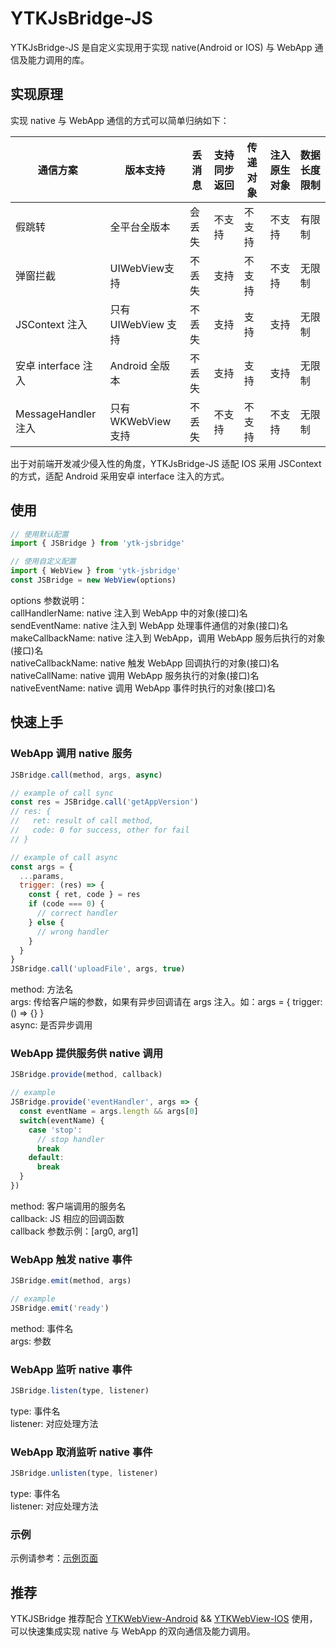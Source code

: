 # YTKJsBridge-JS
YTKJsBridge-JS 是自定义实现用于实现 native(Android or IOS) 与 WebApp 通信及能力调用的库。

## 实现原理
实现 native 与 WebApp 通信的方式可以简单归纳如下：<br>

| 通信方案 | 版本支持 | 丢消息 | 支持同步返回 | 传递对象 | 注入原生对象 | 数据长度限制 |
| ---------- | ----------- | ---------- | ---------- | ---------- | ---------- | ---------- |
| 假跳转 | 全平台全版本 | 会丢失 | 不支持 | 不支持 | 不支持 | 有限制 |
| 弹窗拦截 | UIWebView支持 | 不丢失 | 支持 | 不支持 | 不支持 | 无限制 |
| JSContext 注入 | 只有 UIWebView 支持 | 不丢失 | 支持 | 支持 | 支持 | 无限制 |
| 安卓 interface 注入 | Android 全版本 | 不丢失 | 支持 | 支持 | 支持 | 无限制 |
| MessageHandler 注入 | 只有 WKWebView 支持 | 不丢失 | 不支持 | 不支持 | 不支持 | 无限制 |

出于对前端开发减少侵入性的角度，YTKJsBridge-JS 适配 IOS 采用 JSContext 的方式，适配 Android 采用安卓 interface 注入的方式。

## 使用
```Javascript
// 使用默认配置
import { JSBridge } from 'ytk-jsbridge'

// 使用自定义配置
import { WebView } from 'ytk-jsbridge'
const JSBridge = new WebView(options)
```
options 参数说明：<br>
callHandlerName: native 注入到 WebApp 中的对象(接口)名<br>
sendEventName: native 注入到 WebApp 处理事件通信的对象(接口)名<br>
makeCallbackName: native 注入到 WebApp，调用 WebApp 服务后执行的对象(接口)名<br>
nativeCallbackName: native 触发 WebApp 回调执行的对象(接口)名<br>
nativeCallName: native 调用 WebApp 服务执行的对象(接口)名<br>
nativeEventName: native 调用 WebApp 事件时执行的对象(接口)名

## 快速上手
### WebApp 调用 native 服务
```Javascript
JSBridge.call(method, args, async)

// example of call sync
const res = JSBridge.call('getAppVersion')
// res: {
//   ret: result of call method,
//   code: 0 for success, other for fail
// }

// example of call async
const args = {
  ...params,
  trigger: (res) => {
    const { ret, code } = res
    if (code === 0) {
      // correct handler
    } else {
      // wrong handler
    }
  }
}
JSBridge.call('uploadFile', args, true)
```
method: 方法名<br>
args: 传给客户端的参数，如果有异步回调请在 args 注入。如：args = { trigger: () => {} }<br>
async: 是否异步调用<br>

### WebApp 提供服务供 native 调用
```Javascript
JSBridge.provide(method, callback)

// example
JSBridge.provide('eventHandler', args => {
  const eventName = args.length && args[0]
  switch(eventName) {
    case 'stop':
      // stop handler
      break
    default:
      break
  }
})
```
method: 客户端调用的服务名<br>
callback: JS 相应的回调函数<br>
callback 参数示例：[arg0, arg1]<br>

### WebApp 触发 native 事件
```Javascript
JSBridge.emit(method, args)

// example
JSBridge.emit('ready')
```
method: 事件名<br>
args: 参数<br>

### WebApp 监听 native 事件
```Javascript
JSBridge.listen(type, listener)
```
type: 事件名<br>
listener: 对应处理方法<br>

### WebApp 取消监听 native 事件
```Javascript
JSBridge.unlisten(type, listener)
```
type: 事件名<br>
listener: 对应处理方法<br>

### 示例
示例请参考：[示例页面](https://conan-online.fbcontent.cn/conan-math/JSBridge/index.html)

## 推荐
YTKJSBridge 推荐配合 [YTKWebView-Android](https://github.com/yuantiku/YTKJsBridge-Android) && [YTKWebView-IOS](https://github.com/yuantiku/YTKJsBridge-iOS) 使用，可以快速集成实现 native 与 WebApp 的双向通信及能力调用。
